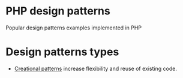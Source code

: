 # PHP design patterns
Popular design patterns examples implemented in PHP

# Design patterns types
- [Creational patterns](https://github.com/lxst-one/PHP-design-patterns/blob/main/creational) increase flexibility and reuse of existing code.
